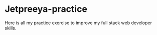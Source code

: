 # Jetpreeya-practice
Here is all my practice exercise to improve my full stack web developer skills.
